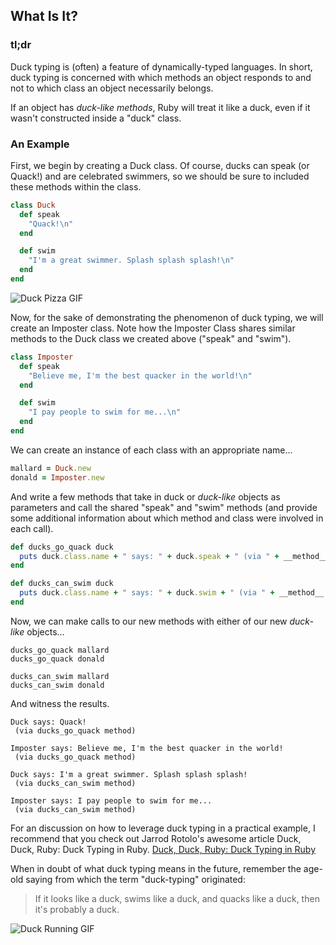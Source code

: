## What Is It?

### tl;dr

Duck typing is (often) a feature of dynamically-typed languages. In short, duck typing is concerned with which methods an object responds to and not to which class an object necessarily belongs.

If an object has *duck-like methods*, Ruby will treat it like a duck, even if it wasn't constructed inside a "duck" class.

### An Example

First, we begin by creating a Duck class. Of course, ducks can speak (or Quack!) and are celebrated swimmers, so we should be sure to included these methods within the class.

```ruby
class Duck
  def speak
    "Quack!\n"
  end

  def swim
    "I'm a great swimmer. Splash splash splash!\n"
  end
end
```

![Duck Pizza GIF](http://cdn.jsears.co/duck_pizza.gif)

Now, for the sake of demonstrating the phenomenon of duck typing, we will create an Imposter class. Note how the Imposter Class shares similar methods to the Duck class we created above ("speak" and "swim").

```ruby
class Imposter
  def speak
    "Believe me, I'm the best quacker in the world!\n"
  end

  def swim
    "I pay people to swim for me...\n"
  end
end
```

We can create an instance of each class with an appropriate name...

```ruby
mallard = Duck.new
donald = Imposter.new
```

And write a few methods that take in duck or *duck-like* objects as parameters and call the shared "speak" and "swim" methods (and provide some additional information about which method and class were involved in each call).

```ruby
def ducks_go_quack duck
  puts duck.class.name + " says: " + duck.speak + " (via " + __method__.to_s + " method)\n\n"
end

def ducks_can_swim duck
  puts duck.class.name + " says: " + duck.swim + " (via " + __method__.to_s + " method)\n\n"
end
```

Now, we can make calls to our new methods with either of our new *duck-like* objects...

```
ducks_go_quack mallard
ducks_go_quack donald

ducks_can_swim mallard
ducks_can_swim donald
```

And witness the results.

```
Duck says: Quack!
 (via ducks_go_quack method)

Imposter says: Believe me, I'm the best quacker in the world!
 (via ducks_go_quack method)

Duck says: I'm a great swimmer. Splash splash splash!
 (via ducks_can_swim method)

Imposter says: I pay people to swim for me...
 (via ducks_can_swim method)
```

For an discussion on how to leverage duck typing in a practical example, I recommend that you check out Jarrod Rotolo's awesome article Duck, Duck, Ruby: Duck Typing in Ruby.
[Duck, Duck, Ruby: Duck Typing in Ruby](http://revelry.co/duck-typing-with-ruby/ "Duck, Duck, Ruby: Duck Typing in Ruby")

When in doubt of what duck typing means in the future, remember the age-old saying from which the term "duck-typing" originated:

> If it looks like a duck, swims like a duck, and quacks like a duck, then it's probably a duck.

![Duck Running GIF](http://cdn.jsears.co/duck_running.gif)
